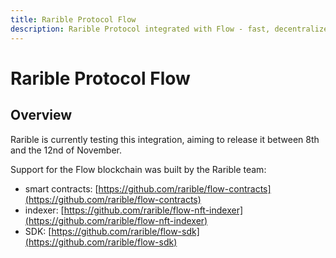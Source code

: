 ```yaml
---
title: Rarible Protocol Flow
description: Rarible Protocol integrated with Flow - fast, decentralized, and developer-friendly blockchain
---
```


# Rarible Protocol Flow

## Overview

Rarible is currently testing this integration, aiming to release it between 8th and the 12nd of November.

Support for the Flow blockchain was built by the Rarible team:

- smart contracts: [https://github.com/rarible/flow-contracts](https://github.com/rarible/flow-contracts)
- indexer: [https://github.com/rarible/flow-nft-indexer](https://github.com/rarible/flow-nft-indexer)
- SDK: [https://github.com/rarible/flow-sdk](https://github.com/rarible/flow-sdk)
